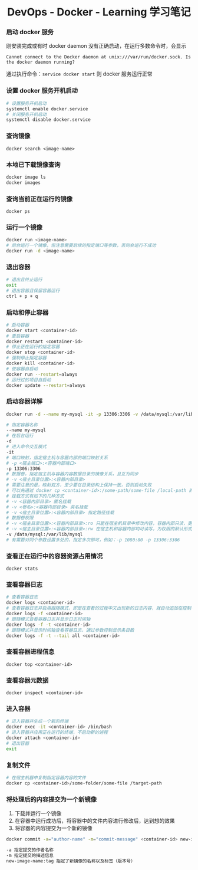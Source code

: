 
# <div align="center">DevOps - Docker - Learning 学习笔记</div>

### 启动 docker 服务

刚安装完成或有时 docker daemon 没有正确启动，在运行多数命令时，会显示

`Cannot connect to the Docker daemon at unix:///var/run/docker.sock. Is the docker daemon running?`

通过执行命令：`service docker start`
则 docker 服务运行正常

### 设置 docker 服务开机启动

```bash
# 设置服务开机启动
systemctl enable docker.service
# 关闭服务开机启动
systemctl disable docker.service
```

### 查询镜像

`docker search <image-name>`

### 本地已下载镜像查询

```bash
docker image ls
docker images
```

### 查询当前正在运行的镜像

`docker ps`

### 运行一个镜像

```bash
docker run <image-name>
# 后台运行一个镜像，但注意需要后续的指定端口等参数，否则会运行不成功
docker run -d <image-name>
```

### 退出容器
```bash
# 退出且终止运行
exit
# 退出容器且保留容器运行
ctrl + p + q
```

### 启动和停止容器

```bash
# 启动容器
docker start <container-id>
# 重启容器
docker restart <container-id>
# 停止正在运行的指定容器
docker stop <container-id>
# 强制停止指定容器
docker kill <container-id>
# 使容器自启动
docker run --restart=always
# 运行过的项目自启动
docker update --restart=always
```

### 启动容器详解

```bash
docker run -d --name my-mysql -it -p 13306:3306 -v /data/mysql:/var/lib/mysql

# 指定容器名称
--name my-mysql
# 在后台运行
-d
# 进入命令交互模式
-it
# 端口映射，指定宿主机与容器内部的端口映射关系
# -p <宿主端口>:<容器内部端口>
-p 13306:3306
# 数据卷，指定宿主机与容器内容数据目录的镜像关系，且互为同步
# -v <宿主目录位置>:<容器内部目录>
# 需要注意的是，映射双方，至少要在目录结构上保持一致，否则启动失败
# 可以先通过 docker cp <container-id>:/some-path/some-file /local-path 的方式先复制到本地后，再时行映射
# 挂载方式有如下的几种方式
# -v <容器内部目录> 匿名挂载
# -v <卷名>:<容器内部目录> 具名挂载
# -v <宿主目录位置>:<容器内部目录> 指定路径挂载
# 数据卷权限
# -v <宿主目录位置>:<容器内部目录>:ro 只能在宿主机目录中修改内容，容器内部只读，更推荐使用
# -v <宿主目录位置>:<容器内部目录>:rw 在宿主机和容器内部均可读写，为权限的默认形式
-v /data/mysql:/var/lib/mysql
# 有需要对同个参数设置多处的，指定多次即可，例如：-p 1080:80 -p 13306:3306
```

### 查看正在运行中的容器资源占用情况

`docker stats`

### 查看容器日志

```bash
# 查看容器日志
docker logs <container-id>
# 查看容器日志并启用跟随模式，即是在查看的过程中又出现新的日志内容，就自动追加在控制台中
docker logs -f <container-id>
# 跟随模式查看容器日志并显示日志时间轴
docker logs -f -t <container-id>
# 跟随模式并显示时间轴查看容器日志，通过参数控制显示条目数
docker logs -f -t --tail all <container-id>
```

### 查看容器进程信息

`docker top <container-id>`

### 查看容器元数据

`docker inspect <container-id>`

### 进入容器

```bash
# 进入容器并生成一个新的终端
docker exec -it <container-id> /bin/bash
# 进入容器并应用正在运行的终端，不启动新的进程
docker attach <container-id>
# 退出容器
exit
```

### 复制文件

```bash
# 在宿主机器中复制指定容器内容的文件
docker cp <container-id>/some-folder/some-file /target-path
```

### 将处理后的内容提交为一个新镜像

1. 下载并运行一个镜像
1. 在容器中运行成功后，将容器中的文件内容进行修改后，达到想的效果
1. 将容器的内容提交为一个新的镜像

```bash
docker commit -a="author-name" -m="commit-message" <container-id> new-image-name:tag

-a 指定提交的作者名称
-m 指定提交的描述信息
new-image-name:tag 指定了新镜像的名称以及标签（版本号）
```




